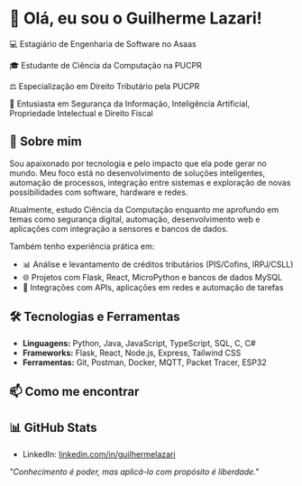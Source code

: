 # 👋 Olá, eu sou o Guilherme Lazari!

💻 Estagiário de Engenharia de Software no Asaas

🎓 Estudante de Ciência da Computação na PUCPR

⚖️ Especialização em Direito Tributário pela PUCPR  

🧠 Entusiasta em Segurança da Informação, Inteligência Artificial, Propriedade Intelectual e Direito Fiscal  

## 🚀 Sobre mim

Sou apaixonado por tecnologia e pelo impacto que ela pode gerar no mundo. Meu foco está no desenvolvimento de soluções inteligentes, automação de processos, integração entre sistemas e exploração de novas possibilidades com software, hardware e redes.

Atualmente, estudo Ciência da Computação enquanto me aprofundo em temas como segurança digital, automação, desenvolvimento web e aplicações com integração a sensores e bancos de dados.

Também tenho experiência prática em:
- 📊 Análise e levantamento de créditos tributários (PIS/Cofins, IRPJ/CSLL)
- 🌐 Projetos com Flask, React, MicroPython e bancos de dados MySQL
- 🤖 Integrações com APIs, aplicações em redes e automação de tarefas

## 🛠️ Tecnologias e Ferramentas

- **Linguagens:** Python, Java, JavaScript, TypeScript, SQL, C, C#
- **Frameworks:** Flask, React, Node.js, Express, Tailwind CSS
- **Ferramentas:** Git, Postman, Docker, MQTT, Packet Tracer, ESP32 

## 📫 Como me encontrar

## 📊 GitHub Stats

- LinkedIn: [linkedin.com/in/guilhermelazari](https://www.linkedin.com/in/guilherme-lazari-980658179/)


*"Conhecimento é poder, mas aplicá-lo com propósito é liberdade."*


<!---
Guilherme006/Guilherme006 is a ✨ special ✨ repository because its `README.md` (this file) appears on your GitHub profile.
You can click the Preview link to take a look at your changes.
--->
